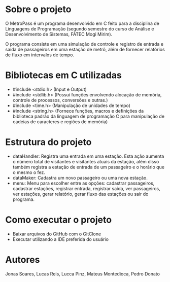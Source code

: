# Sobre o projeto

O MetroPass é um programa desenvolvido em C feito para a disciplina de Linguagens de Programação (segundo semestre do curso de Análise e Desenvolvimento de Sistemas, FATEC Mogi Mirim).

O programa consiste em uma simulação de controle e registro de entrada e saída de passageiros em uma estação de metrô, além de fornecer relatórios de fluxo em intervalos de tempo.

# Bibliotecas em C utilizadas

- #include <stdio.h> (Input e Output)
- #include <stdlib.h> (Possui funções envolvendo alocação de memória, controle de processos, conversões e outras.)
- #include <time.h> (Manipulação de unidades de tempo)
- #include <string.h> (Fornece funções, macros e definições da biblioteca padrão da linguagem de programação C para manipulação de cadeias de caracteres e regiões de memória)

# Estrutura do projeto 

- dataHandler: Registra uma entrada em uma estação. Esta ação aumenta o número total de visitantes e visitantes atuais da estação, além disso também registra a estação de entrada de um passageiro e o horário que o mesmo o fez.
- dataMaker: Cadastra um novo passageiro ou uma nova estação.
- menu: Menu para escolher entre as opções: cadastrar passageiros, cadastrar estações, registrar entrada, registrar saída, ver passageiros, ver estações, gerar relatório, gerar fluxo das estações ou sair do programa.

# Como executar o projeto

- Baixar arquivos do GitHub com o GitClone
- Executar utilizando a IDE preferida do usuário

# Autores

Jonas Soares, Lucas Reis, Lucca Pinz, Mateus Montedioca, Pedro Donato
